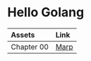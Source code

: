 # Hello Golang

| Assets     | Link                             |
| :--------- | :------------------------------- |
| Chapter 00 | [Marp](./marp/installation.html) |

